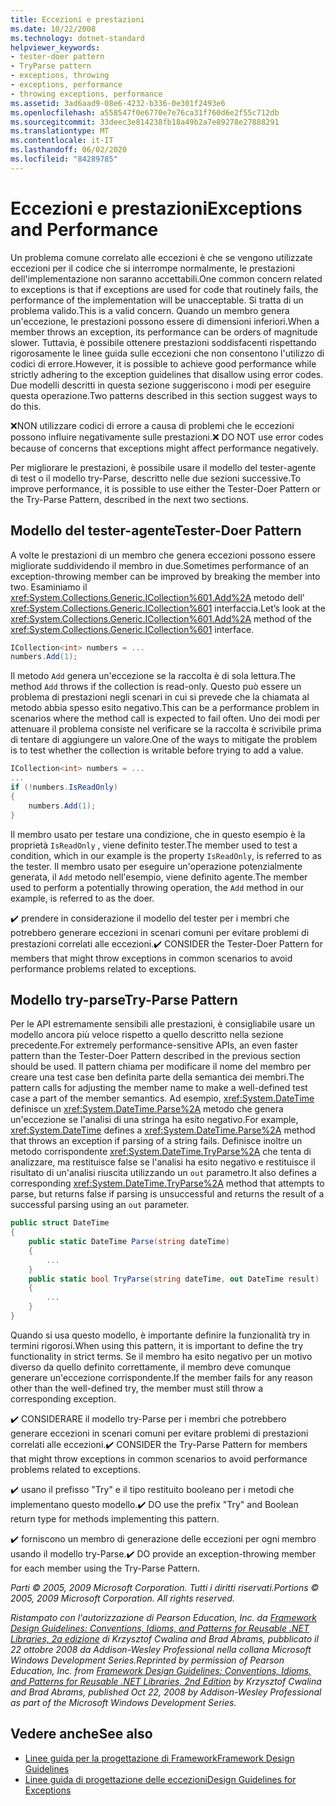 ```yaml
---
title: Eccezioni e prestazioni
ms.date: 10/22/2008
ms.technology: dotnet-standard
helpviewer_keywords:
- tester-doer pattern
- TryParse pattern
- exceptions, throwing
- exceptions, performance
- throwing exceptions, performance
ms.assetid: 3ad6aad9-08e6-4232-b336-0e301f2493e6
ms.openlocfilehash: a558547f0e6770e7e76ca31f760d6e2f55c712db
ms.sourcegitcommit: 33deec3e814238fb18a49b2a7e89278e27888291
ms.translationtype: MT
ms.contentlocale: it-IT
ms.lasthandoff: 06/02/2020
ms.locfileid: "84289785"
---
```

# <a name="exceptions-and-performance"></a><span data-ttu-id="238f4-102">Eccezioni e prestazioni</span><span class="sxs-lookup"><span data-stu-id="238f4-102">Exceptions and Performance</span></span>
<span data-ttu-id="238f4-103">Un problema comune correlato alle eccezioni è che se vengono utilizzate eccezioni per il codice che si interrompe normalmente, le prestazioni dell'implementazione non saranno accettabili.</span><span class="sxs-lookup"><span data-stu-id="238f4-103">One common concern related to exceptions is that if exceptions are used for code that routinely fails, the performance of the implementation will be unacceptable.</span></span> <span data-ttu-id="238f4-104">Si tratta di un problema valido.</span><span class="sxs-lookup"><span data-stu-id="238f4-104">This is a valid concern.</span></span> <span data-ttu-id="238f4-105">Quando un membro genera un'eccezione, le prestazioni possono essere di dimensioni inferiori.</span><span class="sxs-lookup"><span data-stu-id="238f4-105">When a member throws an exception, its performance can be orders of magnitude slower.</span></span> <span data-ttu-id="238f4-106">Tuttavia, è possibile ottenere prestazioni soddisfacenti rispettando rigorosamente le linee guida sulle eccezioni che non consentono l'utilizzo di codici di errore.</span><span class="sxs-lookup"><span data-stu-id="238f4-106">However, it is possible to achieve good performance while strictly adhering to the exception guidelines that disallow using error codes.</span></span> <span data-ttu-id="238f4-107">Due modelli descritti in questa sezione suggeriscono i modi per eseguire questa operazione.</span><span class="sxs-lookup"><span data-stu-id="238f4-107">Two patterns described in this section suggest ways to do this.</span></span>

 <span data-ttu-id="238f4-108">❌NON utilizzare codici di errore a causa di problemi che le eccezioni possono influire negativamente sulle prestazioni.</span><span class="sxs-lookup"><span data-stu-id="238f4-108">❌ DO NOT use error codes because of concerns that exceptions might affect performance negatively.</span></span>

 <span data-ttu-id="238f4-109">Per migliorare le prestazioni, è possibile usare il modello del tester-agente di test o il modello try-Parse, descritto nelle due sezioni successive.</span><span class="sxs-lookup"><span data-stu-id="238f4-109">To improve performance, it is possible to use either the Tester-Doer Pattern or the Try-Parse Pattern, described in the next two sections.</span></span>

## <a name="tester-doer-pattern"></a><span data-ttu-id="238f4-110">Modello del tester-agente</span><span class="sxs-lookup"><span data-stu-id="238f4-110">Tester-Doer Pattern</span></span>
 <span data-ttu-id="238f4-111">A volte le prestazioni di un membro che genera eccezioni possono essere migliorate suddividendo il membro in due.</span><span class="sxs-lookup"><span data-stu-id="238f4-111">Sometimes performance of an exception-throwing member can be improved by breaking the member into two.</span></span> <span data-ttu-id="238f4-112">Esaminiamo il <xref:System.Collections.Generic.ICollection%601.Add%2A> metodo dell' <xref:System.Collections.Generic.ICollection%601> interfaccia.</span><span class="sxs-lookup"><span data-stu-id="238f4-112">Let’s look at the <xref:System.Collections.Generic.ICollection%601.Add%2A> method of the <xref:System.Collections.Generic.ICollection%601> interface.</span></span>

```csharp
ICollection<int> numbers = ...
numbers.Add(1);
```

 <span data-ttu-id="238f4-113">Il metodo `Add` genera un'eccezione se la raccolta è di sola lettura.</span><span class="sxs-lookup"><span data-stu-id="238f4-113">The method `Add` throws if the collection is read-only.</span></span> <span data-ttu-id="238f4-114">Questo può essere un problema di prestazioni negli scenari in cui si prevede che la chiamata al metodo abbia spesso esito negativo.</span><span class="sxs-lookup"><span data-stu-id="238f4-114">This can be a performance problem in scenarios where the method call is expected to fail often.</span></span> <span data-ttu-id="238f4-115">Uno dei modi per attenuare il problema consiste nel verificare se la raccolta è scrivibile prima di tentare di aggiungere un valore.</span><span class="sxs-lookup"><span data-stu-id="238f4-115">One of the ways to mitigate the problem is to test whether the collection is writable before trying to add a value.</span></span>

```csharp
ICollection<int> numbers = ...
...
if (!numbers.IsReadOnly)
{
    numbers.Add(1);
}
```

 <span data-ttu-id="238f4-116">Il membro usato per testare una condizione, che in questo esempio è la proprietà `IsReadOnly` , viene definito tester.</span><span class="sxs-lookup"><span data-stu-id="238f4-116">The member used to test a condition, which in our example is the property `IsReadOnly`, is referred to as the tester.</span></span> <span data-ttu-id="238f4-117">Il membro usato per eseguire un'operazione potenzialmente generata, il `Add` metodo nell'esempio, viene definito agente.</span><span class="sxs-lookup"><span data-stu-id="238f4-117">The member used to perform a potentially throwing operation, the `Add` method in our example, is referred to as the doer.</span></span>

 <span data-ttu-id="238f4-118">✔️ prendere in considerazione il modello del tester per i membri che potrebbero generare eccezioni in scenari comuni per evitare problemi di prestazioni correlati alle eccezioni.</span><span class="sxs-lookup"><span data-stu-id="238f4-118">✔️ CONSIDER the Tester-Doer Pattern for members that might throw exceptions in common scenarios to avoid performance problems related to exceptions.</span></span>

## <a name="try-parse-pattern"></a><span data-ttu-id="238f4-119">Modello try-parse</span><span class="sxs-lookup"><span data-stu-id="238f4-119">Try-Parse Pattern</span></span>
 <span data-ttu-id="238f4-120">Per le API estremamente sensibili alle prestazioni, è consigliabile usare un modello ancora più veloce rispetto a quello descritto nella sezione precedente.</span><span class="sxs-lookup"><span data-stu-id="238f4-120">For extremely performance-sensitive APIs, an even faster pattern than the Tester-Doer Pattern described in the previous section should be used.</span></span> <span data-ttu-id="238f4-121">Il pattern chiama per modificare il nome del membro per creare una test case ben definita parte della semantica dei membri.</span><span class="sxs-lookup"><span data-stu-id="238f4-121">The pattern calls for adjusting the member name to make a well-defined test case a part of the member semantics.</span></span> <span data-ttu-id="238f4-122">Ad esempio, <xref:System.DateTime> definisce un <xref:System.DateTime.Parse%2A> metodo che genera un'eccezione se l'analisi di una stringa ha esito negativo.</span><span class="sxs-lookup"><span data-stu-id="238f4-122">For example, <xref:System.DateTime> defines a <xref:System.DateTime.Parse%2A> method that throws an exception if parsing of a string fails.</span></span> <span data-ttu-id="238f4-123">Definisce inoltre un metodo corrispondente <xref:System.DateTime.TryParse%2A> che tenta di analizzare, ma restituisce false se l'analisi ha esito negativo e restituisce il risultato di un'analisi riuscita utilizzando un `out` parametro.</span><span class="sxs-lookup"><span data-stu-id="238f4-123">It also defines a corresponding <xref:System.DateTime.TryParse%2A> method that attempts to parse, but returns false if parsing is unsuccessful and returns the result of a successful parsing using an `out` parameter.</span></span>

```csharp
public struct DateTime
{
    public static DateTime Parse(string dateTime)
    {
        ...
    }
    public static bool TryParse(string dateTime, out DateTime result)
    {
        ...
    }
}
```

 <span data-ttu-id="238f4-124">Quando si usa questo modello, è importante definire la funzionalità try in termini rigorosi.</span><span class="sxs-lookup"><span data-stu-id="238f4-124">When using this pattern, it is important to define the try functionality in strict terms.</span></span> <span data-ttu-id="238f4-125">Se il membro ha esito negativo per un motivo diverso da quello definito correttamente, il membro deve comunque generare un'eccezione corrispondente.</span><span class="sxs-lookup"><span data-stu-id="238f4-125">If the member fails for any reason other than the well-defined try, the member must still throw a corresponding exception.</span></span>

 <span data-ttu-id="238f4-126">✔️ CONSIDERARE il modello try-Parse per i membri che potrebbero generare eccezioni in scenari comuni per evitare problemi di prestazioni correlati alle eccezioni.</span><span class="sxs-lookup"><span data-stu-id="238f4-126">✔️ CONSIDER the Try-Parse Pattern for members that might throw exceptions in common scenarios to avoid performance problems related to exceptions.</span></span>

 <span data-ttu-id="238f4-127">✔️ usano il prefisso "Try" e il tipo restituito booleano per i metodi che implementano questo modello.</span><span class="sxs-lookup"><span data-stu-id="238f4-127">✔️ DO use the prefix "Try" and Boolean return type for methods implementing this pattern.</span></span>

 <span data-ttu-id="238f4-128">✔️ forniscono un membro di generazione delle eccezioni per ogni membro usando il modello try-Parse.</span><span class="sxs-lookup"><span data-stu-id="238f4-128">✔️ DO provide an exception-throwing member for each member using the Try-Parse Pattern.</span></span>

 <span data-ttu-id="238f4-129">*Parti © 2005, 2009 Microsoft Corporation. Tutti i diritti riservati.*</span><span class="sxs-lookup"><span data-stu-id="238f4-129">*Portions © 2005, 2009 Microsoft Corporation. All rights reserved.*</span></span>

 <span data-ttu-id="238f4-130">*Ristampato con l'autorizzazione di Pearson Education, Inc. da [Framework Design Guidelines: Conventions, Idioms, and Patterns for Reusable .NET Libraries, 2a edizione](https://www.informit.com/store/framework-design-guidelines-conventions-idioms-and-9780321545619) di Krzysztof Cwalina and Brad Abrams, pubblicato il 22 ottobre 2008 da Addison-Wesley Professional nella collana Microsoft Windows Development Series.*</span><span class="sxs-lookup"><span data-stu-id="238f4-130">*Reprinted by permission of Pearson Education, Inc. from [Framework Design Guidelines: Conventions, Idioms, and Patterns for Reusable .NET Libraries, 2nd Edition](https://www.informit.com/store/framework-design-guidelines-conventions-idioms-and-9780321545619) by Krzysztof Cwalina and Brad Abrams, published Oct 22, 2008 by Addison-Wesley Professional as part of the Microsoft Windows Development Series.*</span></span>

## <a name="see-also"></a><span data-ttu-id="238f4-131">Vedere anche</span><span class="sxs-lookup"><span data-stu-id="238f4-131">See also</span></span>

- [<span data-ttu-id="238f4-132">Linee guida per la progettazione di Framework</span><span class="sxs-lookup"><span data-stu-id="238f4-132">Framework Design Guidelines</span></span>](index.md)
- [<span data-ttu-id="238f4-133">Linee guida di progettazione delle eccezioni</span><span class="sxs-lookup"><span data-stu-id="238f4-133">Design Guidelines for Exceptions</span></span>](exceptions.md)
